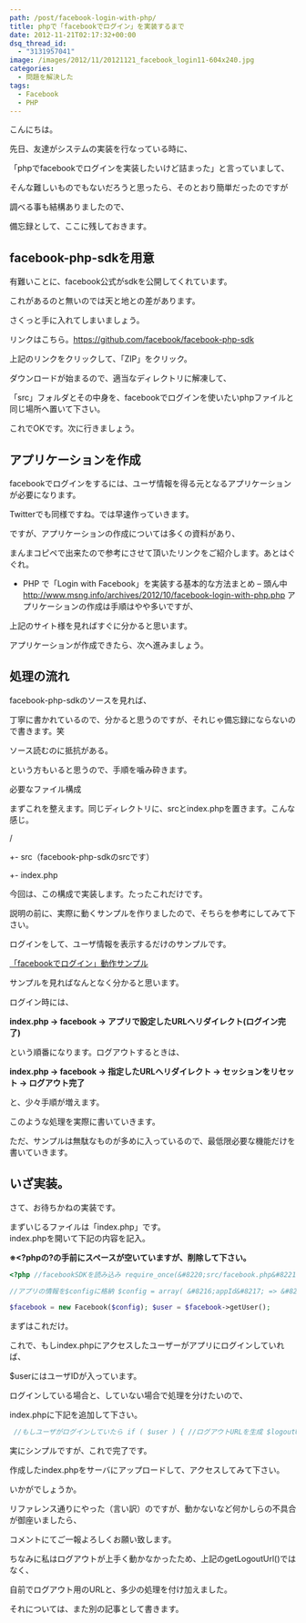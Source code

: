 ```yaml
---
path: /post/facebook-login-with-php/
title: phpで「facebookでログイン」を実装するまで
date: 2012-11-21T02:17:32+00:00
dsq_thread_id:
  - "3131957041"
image: /images/2012/11/20121121_facebook_login11-604x240.jpg
categories:
  - 問題を解決した
tags:
  - Facebook
  - PHP
---
```

こんにちは。
      

      
先日、友達がシステムの実装を行なっている時に、
      
「phpでfacebookでログインを実装したいけど詰まった」と言っていまして、
      
そんな難しいものでもないだろうと思ったら、そのとおり簡単だったのですが
      
調べる事も結構ありましたので、
      

      
備忘録として、ここに残しておきます。
      


<!--more-->




      

facebook-php-sdkを用意
----------------------------------------


有難いことに、facebook公式がsdkを公開してくれています。
      

      
これがあるのと無いのでは天と地との差があります。
      
さくっと手に入れてしまいましょう。
      

      
リンクはこちら。<a href="https://github.com/facebook/facebook-php-sdk" target="_blank">https://github.com/facebook/facebook-php-sdk</a>
      
上記のリンクをクリックして、「ZIP」をクリック。
      
ダウンロードが始まるので、適当なディレクトリに解凍して、
      
「src」フォルダとその中身を、facebookでログインを使いたいphpファイルと同じ場所へ置いて下さい。
      

      
これでOKです。次に行きましょう。 

アプリケーションを作成
----------------------------------------


facebookでログインをするには、ユーザ情報を得る元となるアプリケーションが必要になります。
      
Twitterでも同様ですね。では早速作っていきます。
      

      
ですが、アプリケーションの作成については多くの資料があり、
      
まんまコピペで出来たので参考にさせて頂いたリンクをご紹介します。あとはぐぐれ。
      


  * PHP で「Login with Facebook」を実装する基本的な方法まとめ &#8211; 頭ん中  
    <a href="http://www.msng.info/archives/2012/10/facebook-login-with-php.php" target="_blank">http://www.msng.info/archives/2012/10/facebook-login-with-php.php</a>  アプリケーションの作成は手順はやや多いですが、


      
上記のサイト様を見ればすぐに分かると思います。
      

      
アプリケーションが作成できたら、次へ進みましょう。 
  


処理の流れ
----------------------------------------


facebook-php-sdkのソースを見れば、
      
丁寧に書かれているので、分かると思うのですが、それじゃ備忘録にならないので書きます。笑
      

      
ソース読むのに抵抗がある。
      
という方もいると思うので、手順を噛み砕きます。
      

      
必要なファイル構成
      
まずこれを整えます。同じディレクトリに、srcとindex.phpを置きます。こんな感じ。
      
/
          
+- src（facebook-php-sdkのsrcです）
          
+- index.php
      
今回は、この構成で実装します。たったこれだけです。
      

      
説明の前に、実際に動くサンプルを作りましたので、そちらを参考にしてみて下さい。
      
ログインをして、ユーザ情報を表示するだけのサンプルです。
      
[「facebookでログイン」動作サンプル](http://closet.leko.jp/2012/facebook_login/)
      

      
サンプルを見ればなんとなく分かると思います。
      
ログイン時には、
      
**index.php -> facebook -> アプリで設定したURLへリダイレクト(ログイン完了)**
      
という順番になります。ログアウトするときは、
      
**index.php -> facebook -> 指定したURLへリダイレクト -> セッションをリセット -> ログアウト完了**
      
と、少々手順が増えます。
      

      
このような処理を実際に書いていきます。
      
ただ、サンプルは無駄なものが多めに入っているので、最低限必要な機能だけを書いていきます。 

いざ実装。
----------------------------------------


さて、お待ちかねの実装です。
      
まずいじるファイルは「index.php」です。  
index.phpを開いて下記の内容を記入。
      
**※<?phpの?の手前にスペースが空いていますが、削除して下さい。** 



```php
<?php //facebookSDKを読み込み require_once(&#8220;src/facebook.php&#8221;);

//アプリの情報を$configに格納 $config = array( &#8216;appId&#8217; => &#8220;登録したアプリのID&#8221;, &#8216;secret&#8217; => &#8220;取得したアプリのsecret&#8221; );

$facebook = new Facebook($config); $user = $facebook->getUser(); 
```



まずはこれだけ。
      
これで、もしindex.phpにアクセスしたユーザーがアプリにログインしていれば、
      
$userにはユーザIDが入っています。
      

      
ログインしている場合と、していない場合で処理を分けたいので、
      
index.phpに下記を追加して下さい。 



```php
 //もしユーザがログインしていたら if ( $user ) { //ログアウトURLを生成 $logoutUrl = $facebook->getLogoutUrl(); //ユーザ情報を取得 $user_info = $facebook->getUser(); //ログアウト用のリンクを出力 echo &#8220;[ログアウト](".$logoutUrl.")&#8220;; //ユーザ情報を出力 print\_r($user\_info); } else { //ログインURLを生成 $loginUrl = $facebook->getLoginUrl(); echo &#8220;[facebookでログイン！](".$loginUrl.")&#8220;; } 
```



実にシンプルですが、これで完了です。
      
作成したindex.phpをサーバにアップロードして、アクセスしてみて下さい。
      

      
いかがでしょうか。
      
リファレンス通りにやった（言い訳）のですが、動かないなど何かしらの不具合が御座いましたら、
      
コメントにてご一報よろしくお願い致します。
      

      
ちなみに私はログアウトが上手く動かなかったため、上記のgetLogoutUrl()ではなく、
      
自前でログアウト用のURLと、多少の処理を付け加えました。
      

      
それについては、また別の記事として書きます。
  


<div style="font-size:0px;height:0px;line-height:0px;margin:0;padding:0;clear:both">
</div>